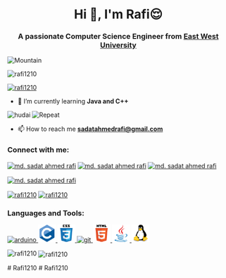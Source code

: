 
<h1 align="center">Hi 👋, I'm Rafi😌</h1>
<h3 align="center">A passionate Computer Science Engineer from <a href="https://www.ewubd.edu/">East West University</a></h3>
<img src="ds.gif" alt="Mountain">

<p align="left"> <img src="https://komarev.com/ghpvc/?username=rafi1210&label=Profile%20views&color=0e75b6&style=flat" alt="rafi1210" /> </p>

<p align="left"> <a href="https://github.com/ryo-ma/github-profile-trophy"><img src="https://github-profile-trophy.vercel.app/?username=rafi1210" alt="rafi1210" /></a> </p>

- 🌱 I’m currently learning **Java and C++**
<img src="https://media.giphy.com/media/RbDKaczqWovIugyJmW/giphy.gif" alt="hudai" >
<img src="https://media.giphy.com/media/USV0ym3bVWQJJmNu3N/giphy.gif" alt="Repeat" >

- 📫 How to reach me **sadatahmedrafi@gmail.com**

<h3 align="left">Connect with me:</h3>
<p align="left">
<a href="https://linkedin.com/in/md. sadat ahmed rafi" target="blank"><img align="center" src="https://raw.githubusercontent.com/rahuldkjain/github-profile-readme-generator/master/src/images/icons/Social/linked-in-alt.svg" alt="md. sadat ahmed rafi" height="30" width="40" /></a>
<a href="https://fb.com/md. sadat ahmed rafi" target="blank"><img align="center" src="https://raw.githubusercontent.com/rahuldkjain/github-profile-readme-generator/master/src/images/icons/Social/facebook.svg" alt="md. sadat ahmed rafi" height="30" width="40" /></a>
<a href="https://instagram.com/md. sadat ahmed rafi" target="blank"><img align="center" src="https://raw.githubusercontent.com/rahuldkjain/github-profile-readme-generator/master/src/images/icons/Social/instagram.svg" alt="md. sadat ahmed rafi" height="30" width="40" /></a>

<a href="https://codeforces.com/profile/Rafi1210" target="blank"><img align="center" src="https://cdn.iconscout.com/icon/free/png-256/free-code-forces-3629285-3031869.png" alt="md. sadat ahmed rafi" height="30" width="40" /></a>

<a href="https://www.hackerrank.com/rafi1210" target="blank"><img align="center" src="https://raw.githubusercontent.com/rahuldkjain/github-profile-readme-generator/master/src/images/icons/Social/hackerrank.svg" alt="rafi1210" height="30" width="40" /></a>
<a href="https://www.leetcode.com/rafi1210" target="blank"><img align="center" src="https://raw.githubusercontent.com/rahuldkjain/github-profile-readme-generator/master/src/images/icons/Social/leet-code.svg" alt="rafi1210" height="30" width="40" /></a>
</p>

<h3 align="left">Languages and Tools:</h3>
<p align="left"> <a href="https://www.arduino.cc/" target="_blank" rel="noreferrer"> <img src="https://cdn.worldvectorlogo.com/logos/arduino-1.svg" alt="arduino" width="40" height="40"/> </a> <a href="https://www.cprogramming.com/" target="_blank" rel="noreferrer"> <img src="https://raw.githubusercontent.com/devicons/devicon/master/icons/c/c-original.svg" alt="c" width="40" height="40"/> </a> <a href="https://www.w3schools.com/css/" target="_blank" rel="noreferrer"> <img src="https://raw.githubusercontent.com/devicons/devicon/master/icons/css3/css3-original-wordmark.svg" alt="css3" width="40" height="40"/> </a> <a href="https://git-scm.com/" target="_blank" rel="noreferrer"> <img src="https://www.vectorlogo.zone/logos/git-scm/git-scm-icon.svg" alt="git" width="40" height="40"/> </a> <a href="https://www.w3.org/html/" target="_blank" rel="noreferrer"> <img src="https://raw.githubusercontent.com/devicons/devicon/master/icons/html5/html5-original-wordmark.svg" alt="html5" width="40" height="40"/> </a> <a href="https://www.java.com" target="_blank" rel="noreferrer"> <img src="https://raw.githubusercontent.com/devicons/devicon/master/icons/java/java-original.svg" alt="java" width="40" height="40"/> </a> <a href="https://www.linux.org/" target="_blank" rel="noreferrer"> <img src="https://raw.githubusercontent.com/devicons/devicon/master/icons/linux/linux-original.svg" alt="linux" width="40" height="40"/> </a> </p>

<p><img align="left" src="https://github-readme-stats.vercel.app/api/top-langs?username=rafi1210&show_icons=true&locale=en&layout=compact" alt="rafi1210" /></p>

<p>&nbsp;<img align="center" src="https://github-readme-stats.vercel.app/api?username=rafi1210&show_icons=true&locale=en" alt="rafi1210" /></p>
# Rafi1210
# Rafi1210
